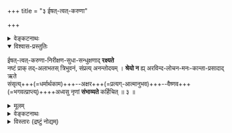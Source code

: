 +++
title = "३ ईषत्-त्वत्-करुणा"

+++

<details><summary>वेङ्कटनाथः</summary>

1.3	एवं स्तुत्याक्षेपसमाधानव्याजेन स्वामित्वसौलभ्यादिकं प्रतिपाद्य स्तोतुमुपक्रान्तः सर्वाश्रयणीयत्वाय सकलपुरुषार्थहेतुत्वमुदाहरणविशेषार्थान्तरन्यासाभ्यामुपपादयति -
</details>


<details open><summary>विश्वास-प्रस्तुतिः</summary>

ईषत्-त्वत्-करुणा-निरीक्षण-सुधा-सन्धुक्षणाद् **रक्ष्यते**  
नष्टं प्राक् तद्-अलाभतस् त्रिभुवनं, संप्रत्य् अनन्तोदयम् ।
**श्रेयो न** ह्य् अरविन्द-लोचन-मनः-कान्ता-प्रसादाद् ऋते  
संसृत्य्+++(=धर्मार्थकाम)+++--अक्षर+++(=प्रत्यग्-आत्मानुभव)+++--वैष्णव+++(=भगवत्प्राप्त्य्)++++अध्वसु नृणां **संभाव्यते** कर्हिचित् ॥ ३ ॥
</details>

<details><summary>मूलम्</summary>

ईषत्त्वत्करुणानिरीक्षणसुधासन्धुक्षणाद्रक्ष्यते नष्टं प्राक्तदलाभतस्त्रिभुवनं संप्रत्यनन्तोदयम् ।
श्रेयो न ह्यरविन्दलोचनमनःकान्ताप्रसादादृते संसृत्यक्षरवैष्णवाध्वसु नृणां संभाव्यते कर्हिचित् ॥ ३ ॥
</details>


<details><summary>वेङ्कटनाथः</summary>

ईषदिति ॥ एतदनुग्रहैकदेशोऽपि अनन्तानिष्टनिवृत्तेरनन्ताभ्युदयसिद्धेश्च निदानमिति व्यञ्जयितुमीषच्छब्दः । त्वच्छब्देन “प्रणिपातप्रसन्ना हि (राम. सु. २७.४५)”, “क्षिप्रप्रसादिनीं देवीम् (धनदीये)” इत्यादिषूक्तः स्वभावस्सूच्यते । सामान्यतश्च तदनुग्रहस्य सदातनत्वमुक्तं मङ्कणसंहितायाम् “पद्मे स्थिता पद्मवर्णा पद्मनाभप्रिया शुभा । सदाऽनुग्रहसंपन्ना सा मे देवी प्रसीदतु ॥” इति । अष्टोत्तरशतनामस्तात्रे (३ श्लो.) च “नमामि कमलां का(क्षा)न्तिं क्षमां क्षोरोदसंभवाम् । अनुग्रहापरामृद्धिमनघां हरिवल्लभाम् ॥” इति । अनिष्टनिवर्तनेष्टप्रापणानुगुणकरुणाहेतुकं निरीक्षणं करुणानिरीक्षणम् । करुणया विषयीकरणं वा निरीक्षणशब्देनोपचर्यते । तदिदमुक्तं तत्संहितायाम् “सामर्ग्यजुर्मयीं देवीं वेदगर्भां मनस्विनीम् । लोकैकेशविभूतीनां कारणं यन्निरीक्षणम् ॥ (महालक्ष्मीसं.)” इति । तस्य विश्वसञ्जीवनतया सुधात्वरूपणम् । तया सन्धुक्षणं - सम्यगुल्लासनम् । अत्र पञ्चम्युक्तं हेतुत्वं तु उदयापेक्षया रक्षणापेक्षया च योज्यम् । रक्ष्यते – निरुपद्रवमवस्थाप्यते । प्राक् - त्वदुपेक्षाकाले, तदलाभतः - त्वन्निरीक्षणालाभतः, न तु त्वत्कोपतः, “कः कुप्येद्वानरोत्तम (राम. यु. ११६.३८) इत्यादि वदन्त्यास्तव कोपासंभवात् । त्रिभुवनशब्देन त्रैलोक्यान्तर्वर्तिनः क्षेत्रज्ञा लक्ष्यन्ते । संप्रति “ततोऽवलोकिता देवाः (वि. पु. १.९.१०६)” इत्याद्युक्तायां त्वन्निरीक्षणदशायाम् । अनन्तोदयं पूर्वकालादप्यतिशयिताभ्युदयमित्यर्थः । उक्तं ह्येतत्सर्वमिन्द्रेण “त्वया देवि परित्यक्तं सकलं भुवनत्रयम् । विनष्टप्रायमभवत् त्वयेदानीं समेधितम् ॥ (वि. पु. १.९.१२३)” इति । अत्र प्रलयादिकं विवक्षितमिति केचित् । एवमन्वयव्यतिरेकाभ्यामेतत्कटाक्षाधीनं देवादीनामैश्वर्यमिति दर्शितम् । यथाऽऽह काश्यपः (काश्यपीये) “ब्रह्माद्याश्च सुरास्सर्वे मुनयश्च तपोधनाः । एधन्ते त्वत्पदच्छायामाश्रित्य कमलेश्वरि ॥” इति । मङ्कणसंहितायाञ्चाष्टानामपि लोकपालानां तत्पूजानिरतत्वं च प्रपञ्चितं द्रष्टव्यम् । उक्तसमर्थनव्याजेन सर्वपुरुषार्थानां तत्प्रसादाधीनत्वमाह - श्रेय इति । अत्र त्वत्प्रसादादिति वक्तव्ये अरविन्दलोचनमनःकान्ताप्रसादादिति कथनं तथाविधप्रसिद्धिप्रकर्षद्योतनार्थम् । अरविन्दलोचनशब्देन “यं पश्येन्मधुसूदनः (भार. शान्ति. ३५८.७३)” इत्याद्यभिप्रेतं श्रीपतेरप्यनुग्रहशीलत्वं सूच्यते । तन्मनःकान्तात्वोक्तिः सर्वापेक्षितदाने तयोस्समानाभिप्रायत्वं व्यनक्ति । अत्र मनश्शब्दो बुद्धावुपचरितः, भगवतः करणायत्तज्ञानत्वाभावात् । मनःकान्ता - अभिमतेत्यर्थः । पूर्वं कान्तस्ते इत्युक्तम्, अत्र तु इयं भगवतः कान्तेति । एतेन परस्परानुकूलतया सर्वत्र व्यापारे सामरस्यं व्यज्यते । प्रसादात् - कृपाविशेषादिति यावत्, अस्याः क्वचिदपि निग्रहासंभवेन तन्निवृत्तिरूपप्रसादायोगात् । 

**संसृति**-शब्द इह पुरुषार्थसमभिव्याहारात् पारिशेष्याच् चैश्वर्यपरः ।  
तेन त्रिवर्गान्तर्-भूतं सर्वम् अभिमतम् अपि विवक्षितम् ।  
**अक्षर**-शब्दस्तु प्रत्यग्-आत्मानुभव-परः ।  
**वैष्णवाध्व**-शब्देन गति-विशेष-द्वारा भगवत्-प्राप्तिर् लक्ष्यते ।  
एतेषु **श्रेयः** - श्रेष्ठं सुखं तत्साधनं वा । “पुण्यश्रेयसी सुकृतं वृषः (वैजयन्ती)” इति हि पठन्ति । नृणामिति सर्वक्षेत्रज्ञोपलक्षणम् । हिरण्यगर्भस्यापि ब्राह्मे पुराणे तदधीनैश्वर्यत्वमुक्तम् “पद्मयोनिरिदं प्राप्य पठन् स्तोत्रं (सूक्तं) ततः क्रमात् । दिव्यं चाष्टगुणैश्वर्यं तत्प्रसादाच्च लब्धवान् ॥” इति ॥
ब्रह्मादीनां यदायत्तं वैभवं यस्य सा स्वयम् । तस्य कैमुत्यनिर्धार्यमीश्वरत्वं श्रियःश्रियः (पतेः) ॥ १४ ॥
एतत्प्रसादादृते नृणां श्रेयो हि न संभाव्यत इति व्यतिरेकोक्त्याऽग्नीन्द्रादिप्रयुक्तमपि नृणां श्रेयः एतदधीनमिति व्यज्यते । हिशब्देन श्रीसूक्तश्रीस्तुत्यादिषु सर्वशास्त्रेषु च प्रसिद्धिर्द्योत्यते । न संभाव्यते - न सिध्यतीत्यर्थः । ईदृशस्यास्याः प्र(भा)सादस्येन्द्रादीनामिव कालभेदभेद्यत्वं च नास्तीति व्यञ्जनाय कर्हिचिदित्युक्तम् ।
ननु मोक्षप्रदत्वं भगवत एवेति सर्वत्र स्थापितम् । श्रीसात्वते च स्वस्य मोक्षप्रदत्वं देवीनामैश्वर्यप्रदत्वं च विभज्योक्तम्; तदत्र संसृत्यक्षरवैष्णवाध्वस्विति अविशेषवचनं प्रशंसामात्रपरं स्यात् । मैवम् । श्रीसात्वत एव “यामालम्ब्य सुखेनेमं दुस्तरं हि गुणोदधिम् । निस्तरन्त्यचिरेणैव व्यक्तध्यानपरायणाः ॥” इति बन्धहेतुभूतगुणोदधिनिस्तरणकारणत्वेन लक्ष्मीसमाश्रयणस्य प्रतिपादनात् । उक्तं च स्वयंभुवा “सर्वकामप्रदां रम्यां संसारार्णवतारिणीम् । क्षिप्रप्रसादिनीं लक्ष्मीं शरण्यामनुचिन्तयेत् ॥ (ब्राह्मपुराणे)” इति । ब्राह्मे च पुराणे तन्नामान्येवं पठ्यन्ते “सकृद्विभाता सर्वार्तिसमुद्रपरिशोषिणी (लक्ष्मीसहस्रनामस्तोत्रे ८७ श्लो.)”, “भवभङ्गापहारिणी (लक्ष्मीसहस्रनामस्तोत्रे १२२ श्लो.)”, “परनिर्वाणदायिनी (लक्ष्मीसहस्रनामस्तोत्रे २३ श्लो.)”, “ज्योतिष्मत्यमृतावहा (लक्ष्मीसहस्रनामस्तोत्रे १२२ श्लो.)” इत्यादीनि । वैष्णवे च “आत्मविद्या च देवि त्वं विमुक्तिफलदायिनी” इति । अत्र विमुक्तिफलदायित्वस्यात्मविद्याविशेषणत्वेऽपि तादृशविद्यायास्तदधीनत्वोक्त्या प्रकृतसिद्धिः । मोक्षहेतुभूतात्मगुणसिद्धिश्च तदधीनेति तत्रतत्रोक्तम् । एवं स्थिते गद्यारम्भोक्तन्यायेन मोक्षोपायतदधिकारयोस्तावदेतन्मूलत्वं दुरपह्नवम् । मोक्षप्रदे भगवति मुमुक्षूणां घटकतयैषा तिष्ठतीति च सर्वसम्मतम् । परिपूर्णानुभवप्रदानसङ्कल्पस्तु भगवतः स्वस्यैव वा, सपत्नीकस्य वेति यथाप्रमाणं भवतु । सर्वथा वैष्णवाध्वश्रेयःप्रदत्वमस्या इहोच्यमानं न विरुद्धमिति ॥ ३ ॥
</details>

<details><summary>विस्तारः (द्रष्टुं नोद्यम्)</summary>

'तत्त्वेन यश्चिदचिदीश्वरतत्स्वभावभोगापवर्गतदुपायगतीरुदारः । सन्दर्शयन्निरमिमीत पुराणरत्नं तस्मै नमो मुनिवराय पराशराय ॥' इति स्तोत्ररत्ने पुराणरत्नस्य पराशरप्रणीतस्य चिदचिदीश्वरतत्त्वविषये तत्तत्स्वभावविषये पुरुषैरर्थ्यमानभोगापवर्गतदुपायगतिविषये च तत्त्वैकान्ततः स्पष्टस्पष्टतया सन्दर्शकत्वं दृढमवधारितम् । श्रीतत्त्वरूपेश्वरतत्त्वविषयेऽपि तदेव निःसंशयं निष्कृष्टं प्रमाणमादृत्य साक्षात्स्तुतिभूतैतच्छतुश्श्लोक्युत्तरार्द्धरूपश्लोकद्वये ईश्वरमिथुनस्य साहित्येन ईश्वरतत्त्वघटकत्वं, पुंद्वन्द्वभूताग्नावैष्णवाग्नीषोमीयादिदेवताद्वन्द्वेषु च यजमानप्रदीयमानहविरुद्देश्यत्वस्य व्यासज्यवृत्त्या द्वन्द्वनिष्ठत्वमिति वैदिकन्यायानुसारेणात्महविस्समर्पणरूपात्मयागेप्यात्महविस्समर्पणोद्देश्यत्वम् ईश्वरदम्पत्योरविभक्तमेकमिति देवतापारमार्थ्यवित्पराशरहृदयं प्रकाशयति । एतच्छ्लोकपूर्वार्द्धे श्रीविष्णुपुराणवर्णितामृतमथनवृत्तान्तप्रकरणमतिसंक्षेपेण संगृह्यते श्रेयःसामान्यप्राप्तिविषये अन्वयव्यतिरेकाभ्यां लक्ष्म्याः प्रसादस्य कारणत्वनैयत्यं सिद्ध्यतीति पराशरनिष्कर्षसन्दर्शनप्रदर्शनाय ॥  
'फलमत उपपत्तेः' इति साधनाध्यायद्वितीयपादोपसंहारे मोक्षान्तसर्वफलहेतुभूतेश्वरतत्त्वस्य पूर्वपराधिकरणनिष्कृष्टोपनिषत्प्रसिद्धशारीरकशास्त्रप्रतिपाद्यपरब्रह्मत्वमभिप्रेत्य अतश्शब्देन तदेव परामृष्टम्; तच्च परब्रह्मजिज्ञासासूत्रोद्दिष्टं जन्मादिसूत्रलक्षितं श्रियः पतिरूपपुरुषोत्तमाभिधानमिति भाषितं जिज्ञासासूत्रे । जन्माद्यधिकरणसारावल्यां च, 'श्रीमति ब्रह्मतोक्तेः' इति, 'पुंसूक्तादिप्रसिद्धो गुणनिधिरघजिद्ब्रह्मशब्दार्थ उक्तः' इति च तत्प्रसाधितम् । भगवता पराशरेण श्रियः पतेरेव ब्रह्मणः सर्वफलहेतुत्वं प्रतिज्ञातमुपपादितं चामृतमथनप्रकरणे । 'त्वया देवि परित्यक्तं सकलं भुवनत्रयम् । विनष्टप्रायमभवत् त्वयेदानीं समेधितम् ॥' इति इन्द्रस्तोत्रश्लोकपठितशब्दसौसादृश्यमस्य श्लोकस्य रस्यम् । तत्र यथा दृढावन्वयव्यतिरेकौ, तथैवेहापि पूर्वोत्तरार्द्धयोः । तत्र दुर्वासश्शपनप्रकरणे, अक्षान्तिसारसर्वस्य प्रकृतिकोपनस्य दुर्वाससः कोपजनिः, तत्प्रयुक्तत्रैलोक्यनिःश्रीकभवनरूपशापवाग्विसर्गश्च वर्णितौ । शापनिमित्तं च, 'श्रियो धामस्रजं यस्त्वं मद्दत्तां नाभिनन्दसि', 'मया दत्तामिमां मालां यस्मान्न बहुमन्यसे । त्रैलोक्यश्रीरतो मृढ विनाशमुपयास्यति ।' इति दुर्वाससा स्वदत्तस्य इन्द्रशिरोधार्यदेवीपुष्पमालोपहारस्यावमाननेति द्विरभ्यस्तम् । देव्यास्तद्विषये क्रोधः कुत्रापि न वर्णितः केनापि । अत एव 'तदलाभतः प्राक्नष्टम्' इति कटाक्षलेशस्यापि पूर्ववृत्तस्याननुवृत्तिरूपालाभ एव पूर्ववृत्तसलक्ष्मीकत्वस्यादर्शनमात्रं दुर्वासश्शापवशादापतितमिति व्यज्यते । ईषत्त्वत्करुणानिरीक्षणसुधासन्धुक्षणात् सम्प्रत्यनन्तोदयं त्रिभुवनं दृश्यते । इदं च करुणानिरीक्षणं, तेन संधुक्षणं चापराधकृद्गजेन्द्रेन्द्रादिनिर्वर्तिताभिषेकाद्यव्यवहितानन्तरवृत्तमिति सम्प्रतीत्यनेन बोध्यते । अत्र हेतुश्च नापाङ्गानां भूयस्त्वं, किन्तु देव्याः ईषत्कटाक्षलव एव । 'अमी यत्र द्वित्राः स च शतमखादिस्तदधरात्' इति श्रीगुणरत्नकोशोक्तप्रकारेण सम्पूर्णैकद्वित्रादिकटाक्षपतनानाम् इदम्प्रथमतया इन्द्राय इन्द्रपदवीदानफलकमेव भवेत् । ईषदिति सम्पत्पुनरुदयकारणे कटाक्षे विशेषणदानं, तत्कार्यभूतस्य भुवनत्रयानन्तश्र्यभ्युदयलाभस्य वर्णने अनन्तपदविशेषणदानं च विवक्षितं कैमुत्यं पुष्कलीकुरुतः देवीकटाक्षनिरीक्षणस्यास्मिन् सुधानिमित्तं महत्संरंभघटितामृतमथनतदुत्पत्तिप्रकरणे सुधात्वेन रूपणमतीव रस्यम् । सर्वसुरासुरसमुदायैरतिक्लेशेन भगवन्निर्वर्तितबहुविधोपकारसाचिव्येन सम्पादितां प्राकृतां, मोक्षामृतस्य कदाप्यलम्भिकाम्, अमुख्यतयैवामृतनाम भजमानां सुधां सुबहुमेनिरे इन्द्रादयः । अमृतस्वरूपं भगवन्तं पश्यन्त एव न तममृतत्वेन भावयामासुः । स्वेभ्यः प्राकृतसुधालम्भनार्थातिक्लेशव्यापारेष्वेव तत्सहकारं विनियोजयामासुः । सुधया सह देवी च समुत्तस्थौ । तस्याः अभिषेकानन्तरं संसृत्यध्वानतीतामृतत्वरूपमोक्षादत्यन्तावरफलोद्देश्यकं, 'आर्तो....अर्थार्थी' इति गीताश्लोकनिर्दिष्टाधिकारद्वयमात्रं देवीभजने एषां सुरसुरेन्द्राणां निमित्तमभूत् । नैते मुमुक्षवः, बुभुक्षव एवैते । बुभुक्षुषु चातिबुभुक्षवः । इदं व्यज्यते एषाम् अध्वनः संसृत्यध्वत्वेनोत्तरार्द्धे वर्णनेन । 'सम्प्रति दृश्यते नष्टं प्राक्' इत्युक्त्या प्राक्नष्टमित्यस्य प्राक् अदर्शनं गतं, नात्यन्ताभावं गतमित्यर्थो धात्वर्थानुसारेण जिघृक्षितः । तच्च 'सम्प्रति दृश्यते' इत्यनेन स्पष्टीक्रियते । अनुपदमेव 'अनन्तोदयम्' इत्यत्रोदयशब्देन पूर्वमस्तमितत्वमात्रमेव, तच्च पुनरुदयावधिकमिति द्योत्यते । उत्तरार्द्धे व्यतिरेकः दृढं प्रतिज्ञायते । श्रीसकाशाद्विना कथं यस्य कस्यापि श्रेयो लाभस्संभाव्येतेति द्योत्यते श्रेयो न हीति प्रथमपठनेन 'संभाव्यते न कर्हिचित्' इति श्लोकोपसंहारे दृढनिषेधवाक्यशेषस्य निवेशनेन च । हिः हेतौ प्रसिद्धौ च । 'अरविन्दलोचनमनःकान्ताप्रसादात्' इत्यत्र द्वन्द्वसमासग्रहणं स्वरसमिव । 'द्वन्द्वस्सामासिकस्य च' इति भगवतैव प्रशस्तः द्वन्द्वसमासः । सर्वसमस्य साम्यरसिकस्य भगवतः उभयपदसमत्वपरिपालकद्वन्द्वसमासे रुचिः । न कस्यापि पदस्यापकर्षो भवति तस्मिन्समासे । 'द्वन्द्वः समासोऽस्मि, सामासिकस्य समाससमूहस्य' इति श्रीशाङ्करभाष्यम् । 'सामासिकः समाससमूहः तस्य मध्ये द्वन्द्वसमासोऽहं, स ह्युभयपदार्थप्रधानत्वेनोत्कृष्टः' इति श्रीगीताभाष्यम् । 'पूर्वोत्तरान्यपदार्थप्रधानेभ्योऽव्ययीभावतत्पुरुषबहुव्रीहिभ्यो द्वन्द्वस्योत्कर्षमाह - स ह्युभयेति' इति तत्र तात्पर्यचन्द्रिका । द्वन्द्वसमासग्रहणे, 'पण्डैनाळाले निन्तिरुवरुळुं पङ्कयत्ताळ्तिरुवरुळुं कोण्डु (பண்டை நாளாலே நின் திருவருளும் பங்கயத்தாள் திருவருளும் கொண்டு)' इति श्रीशठकोपमुनिजन्मक्षेत्राधिपतिविषयद्रमिडगाथागीतरीत्यनुसरणं भवेत् । पुरुषकारमात्रस्य साक्षान्मोक्षहेतुत्वाभावेन तस्य कदाप्यव्यभिचरितसुनिश्चितात्यन्तामोघहेतुत्वस्य वास्तवत्वात् तस्यैव मोक्षप्रदभगवत्कटाक्षैकसन्धुक्षकत्वाच्च षष्ठीतत्पुरुषमाश्रित्य भगवन्मनःकान्ताभूतश्रीमात्रस्य मोक्षणसङ्कल्परूपप्रसादसिद्ध्यर्थं नियमेनापेक्षितपुरुषकारत्वरूपप्रसादमात्रपरत्वं वा ग्राह्यम् । फलान्तरप्रदानेषु श्रीकर्तृकपुरुषकारस्यापेक्षानियमो नास्तीति दृश्यते क्वचित् क्वचित् । तथा चेत् तादृशस्थलेषु संसाराध्वाक्षराध्वसम्बन्धिषु दम्पत्योरुभयोरपि प्रसदनसाहित्यस्य फलाधिकरणसिद्धान्तप्रतिज्ञानुसारेणावश्यवक्तव्यत्वादत्र द्वन्द्वसमासाश्रयणं दुर्वारम् । 'तदन्तर्भावात्त्वां न पृथगभिधत्ते श्रुतिरपि' इति श्रीपराशरभट्टार्यप्रदर्शितन्यायस्य स्पष्टं कर्तृत्वेन निगदिते भगवति जगन्निर्वाहकार्येषु सहकर्तृत्वेन देव्या अप्यन्तर्भावप्रापकत्वमभिप्रेतं स्यात् । आत्मानं प्रत्यपि शेषिणः पत्युरप्यन्तर्भावः श्रीमात्रस्य कर्तृत्वेन निगदने प्राप्तिर्भवेद्वा न वेति चिन्तने भगवतः श्रीमात्रनिगदने अन्तर्भावनैयत्यं न वक्तुं सुशकम् । तस्मादत्र श्रीकर्तृकपुरुषकारनियमापेक्षारहितेषु मोक्षादवरसंसाराक्षराध्ववर्तिफलान्तरदानेषु उभयोः प्रसन्नत्वस्य द्वन्द्वसमासेन सुप्रापत्वे तत्समासाश्रयणमेव स्वरसम् । सर्वथात्र द्वन्द्वसमासाश्रयणस्यापि अवलम्बनीयताऽस्ति । 'चतुर्विधा भजन्ते माम्' इति अधिकारिचातुर्विध्ये निर्दिष्टेऽपि आर्तस्यार्तेः पूर्वप्राप्तैश्वर्यनाशप्रयुक्तत्वमाश्रित्य नष्टैश्वर्याधिकारिपरत्वं वर्णयित्वा, तस्यैव प्राङ्नष्टार्थस्य पुनरर्थित्वरूपार्थार्थ्यधिकारित्वेन व्याख्या भाषिता । तथा च आर्तोऽर्थार्थीत्युभयोरेकाधिकारित्वं प्रदर्शितम् । तादृशमधिकारित्रैविध्यम् एतच्छ्लोकोदिताधिकारित्रैविध्येनानुगृह्यते । तिरुप्पल्लाण्डुद्रमिडगाथाप्रबन्धेऽपि ईदृशमधिकारित्रैविध्यं प्रदर्शितम् । श्रीशठकोपमुनिगाथासु च इदमुपलभामहे ॥ ३ ॥  
</details>

